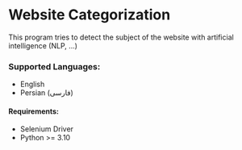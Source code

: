 # Website Categorization
This program tries to detect the subject of the website with artificial intelligence (NLP, ...)

### Supported Languages:
* English
* Persian (فارسی)

#### Requirements:
* Selenium Driver
* Python >= 3.10
